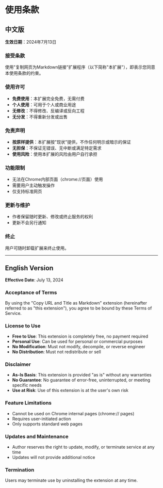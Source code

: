 # 使用条款

## 中文版

**生效日期**：2024年7月13日

### 接受条款
使用"复制网页为Markdown链接"扩展程序（以下简称"本扩展"），即表示您同意本使用条款的约束。

### 使用许可
- **免费使用**：本扩展完全免费，无需付费
- **个人使用**：可用于个人或商业用途
- **无修改**：不得修改、反编译或反向工程
- **无分发**：不得重新分发或出售

### 免责声明
- **按原样提供**：本扩展按"现状"提供，不作任何明示或暗示的保证
- **无担保**：不保证无错误、无中断或满足特定需求
- **使用风险**：使用本扩展的风险由用户自行承担

### 功能限制
- 无法在Chrome内部页面（chrome://页面）使用
- 需要用户主动触发操作
- 仅支持标准网页

### 更新与维护
- 作者保留随时更新、修改或终止服务的权利
- 更新不会另行通知

### 终止
用户可随时卸载扩展来终止使用。

---

## English Version

**Effective Date**: July 13, 2024

### Acceptance of Terms
By using the "Copy URL and Title as Markdown" extension (hereinafter referred to as "this extension"), you agree to be bound by these Terms of Service.

### License to Use
- **Free to Use**: This extension is completely free, no payment required
- **Personal Use**: Can be used for personal or commercial purposes
- **No Modification**: Must not modify, decompile, or reverse engineer
- **No Distribution**: Must not redistribute or sell

### Disclaimer
- **As-Is Basis**: This extension is provided "as is" without any warranties
- **No Guarantee**: No guarantee of error-free, uninterrupted, or meeting specific needs
- **Use at Risk**: Use of this extension is at the user's own risk

### Feature Limitations
- Cannot be used on Chrome internal pages (chrome:// pages)
- Requires user-initiated action
- Only supports standard web pages

### Updates and Maintenance
- Author reserves the right to update, modify, or terminate service at any time
- Updates will not provide additional notice

### Termination
Users may terminate use by uninstalling the extension at any time.